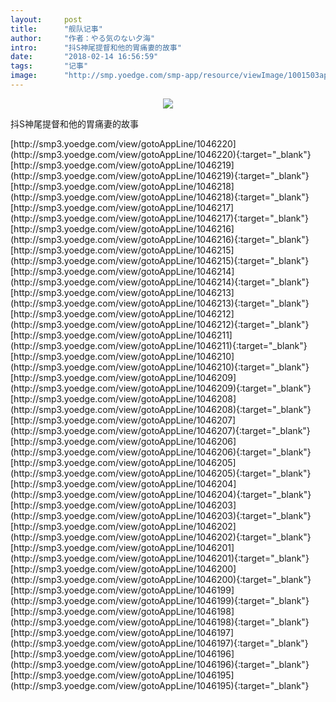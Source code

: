 ```yaml
---
layout:     post
title:      "舰队记事"
author:     "作者：やる気のない夕海"
intro:      "抖S神尾提督和他的胃痛妻的故事"
date:       "2018-02-14 16:56:59"
tags:       "记事"
image:      "http://smp.yoedge.com/smp-app/resource/viewImage/1001503appline.png"
---
```

<div style="text-align: center">
<p><img src="http://smp.yoedge.com/smp-app/resource/viewImage/1001503appline.png"/></p>
</div>
<p class="post-meta">
<span>抖S神尾提督和他的胃痛妻的故事</span>
</p>
[http://smp3.yoedge.com/view/gotoAppLine/1046220](http://smp3.yoedge.com/view/gotoAppLine/1046220){:target="_blank"}
[http://smp3.yoedge.com/view/gotoAppLine/1046219](http://smp3.yoedge.com/view/gotoAppLine/1046219){:target="_blank"}
[http://smp3.yoedge.com/view/gotoAppLine/1046218](http://smp3.yoedge.com/view/gotoAppLine/1046218){:target="_blank"}
[http://smp3.yoedge.com/view/gotoAppLine/1046217](http://smp3.yoedge.com/view/gotoAppLine/1046217){:target="_blank"}
[http://smp3.yoedge.com/view/gotoAppLine/1046216](http://smp3.yoedge.com/view/gotoAppLine/1046216){:target="_blank"}
[http://smp3.yoedge.com/view/gotoAppLine/1046215](http://smp3.yoedge.com/view/gotoAppLine/1046215){:target="_blank"}
[http://smp3.yoedge.com/view/gotoAppLine/1046214](http://smp3.yoedge.com/view/gotoAppLine/1046214){:target="_blank"}
[http://smp3.yoedge.com/view/gotoAppLine/1046213](http://smp3.yoedge.com/view/gotoAppLine/1046213){:target="_blank"}
[http://smp3.yoedge.com/view/gotoAppLine/1046212](http://smp3.yoedge.com/view/gotoAppLine/1046212){:target="_blank"}
[http://smp3.yoedge.com/view/gotoAppLine/1046211](http://smp3.yoedge.com/view/gotoAppLine/1046211){:target="_blank"}
[http://smp3.yoedge.com/view/gotoAppLine/1046210](http://smp3.yoedge.com/view/gotoAppLine/1046210){:target="_blank"}
[http://smp3.yoedge.com/view/gotoAppLine/1046209](http://smp3.yoedge.com/view/gotoAppLine/1046209){:target="_blank"}
[http://smp3.yoedge.com/view/gotoAppLine/1046208](http://smp3.yoedge.com/view/gotoAppLine/1046208){:target="_blank"}
[http://smp3.yoedge.com/view/gotoAppLine/1046207](http://smp3.yoedge.com/view/gotoAppLine/1046207){:target="_blank"}
[http://smp3.yoedge.com/view/gotoAppLine/1046206](http://smp3.yoedge.com/view/gotoAppLine/1046206){:target="_blank"}
[http://smp3.yoedge.com/view/gotoAppLine/1046205](http://smp3.yoedge.com/view/gotoAppLine/1046205){:target="_blank"}
[http://smp3.yoedge.com/view/gotoAppLine/1046204](http://smp3.yoedge.com/view/gotoAppLine/1046204){:target="_blank"}
[http://smp3.yoedge.com/view/gotoAppLine/1046203](http://smp3.yoedge.com/view/gotoAppLine/1046203){:target="_blank"}
[http://smp3.yoedge.com/view/gotoAppLine/1046202](http://smp3.yoedge.com/view/gotoAppLine/1046202){:target="_blank"}
[http://smp3.yoedge.com/view/gotoAppLine/1046201](http://smp3.yoedge.com/view/gotoAppLine/1046201){:target="_blank"}
[http://smp3.yoedge.com/view/gotoAppLine/1046200](http://smp3.yoedge.com/view/gotoAppLine/1046200){:target="_blank"}
[http://smp3.yoedge.com/view/gotoAppLine/1046199](http://smp3.yoedge.com/view/gotoAppLine/1046199){:target="_blank"}
[http://smp3.yoedge.com/view/gotoAppLine/1046198](http://smp3.yoedge.com/view/gotoAppLine/1046198){:target="_blank"}
[http://smp3.yoedge.com/view/gotoAppLine/1046197](http://smp3.yoedge.com/view/gotoAppLine/1046197){:target="_blank"}
[http://smp3.yoedge.com/view/gotoAppLine/1046196](http://smp3.yoedge.com/view/gotoAppLine/1046196){:target="_blank"}
[http://smp3.yoedge.com/view/gotoAppLine/1046195](http://smp3.yoedge.com/view/gotoAppLine/1046195){:target="_blank"}


